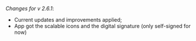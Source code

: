 _Changes for v 2.6.1_:
- Current updates and improvements applied;
- App got the scalable icons and the digital signature (only self-signed for now)
